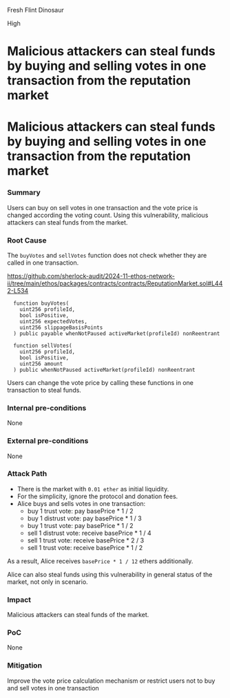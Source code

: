 Fresh Flint Dinosaur

High

# Malicious attackers can steal funds by buying and selling votes in one transaction from the reputation market

# Malicious attackers can steal funds by buying and selling votes in one transaction from the reputation market

### Summary

Users can buy on sell votes in one transaction and the vote price is changed according the voting count.
Using this vulnerability, malicious attackers can steal funds from the market.

### Root Cause

The `buyVotes` and `sellVotes` function does not check whether they are called in one transaction.

https://github.com/sherlock-audit/2024-11-ethos-network-ii/tree/main/ethos/packages/contracts/contracts/ReputationMarket.sol#L442-L534

```solidity
  function buyVotes(
    uint256 profileId,
    bool isPositive,
    uint256 expectedVotes,
    uint256 slippageBasisPoints
  ) public payable whenNotPaused activeMarket(profileId) nonReentrant

  function sellVotes(
    uint256 profileId,
    bool isPositive,
    uint256 amount
  ) public whenNotPaused activeMarket(profileId) nonReentrant
```

Users can change the vote price by calling these functions in one transaction to steal funds.

### Internal pre-conditions

None

### External pre-conditions

None

### Attack Path

- There is the market with `0.01 ether` as initial liquidity.
- For the simplicity, ignore the protocol and donation fees.
- Alice buys and sells votes in one transaction:
  - buy 1 trust vote: pay basePrice * 1 / 2
  - buy 1 distrust vote: pay basePrice * 1 / 3
  - buy 1 trust vote: pay basePrice * 1 / 2
  - sell 1 distrust vote: receive basePrice * 1 / 4
  - sell 1 trust vote: receive basePrice * 2 / 3
  - sell 1 trust vote: receive basePrice * 1 / 2

As a result, Alice receives `basePrice * 1 / 12` ethers additionally.

Alice can also steal funds using this vulnerability in general status of the market, not only in scenario.

### Impact

Malicious attackers can steal funds of the market.

### PoC

None

### Mitigation

Improve the vote price calculation mechanism or restrict users not to buy and sell votes in one transaction
